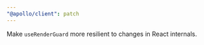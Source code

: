 ```yaml
---
"@apollo/client": patch
---
```


Make `useRenderGuard` more resilient to changes in React internals.

